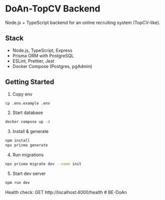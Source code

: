 # DoAn-TopCV Backend

Node.js + TypeScript backend for an online recruiting system (TopCV-like).

## Stack
- Node.js, TypeScript, Express
- Prisma ORM with PostgreSQL
- ESLint, Prettier, Jest
- Docker Compose (Postgres, pgAdmin)

## Getting Started
1. Copy env
```bash
cp .env.example .env
```
2. Start database
```bash
docker compose up -d
```
3. Install & generate
```bash
npm install
npx prisma generate
```
4. Run migrations
```bash
npx prisma migrate dev --name init
```
5. Start dev server
```bash
npm run dev
```

Health check: GET http://localhost:4000/health
#   B E - D o A n  
 